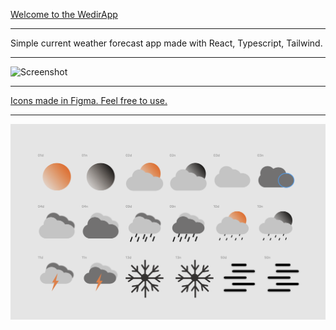 [Welcome to the WedirApp](https://wedirapp.netlify.app/)

---

Simple current weather forecast app made with React, Typescript, Tailwind.

---



![Screenshot](./app.png)

---

[Icons made in Figma. Feel free to use.](https://www.figma.com/file/Db8U0AJ0hiadCZ2OoU7745/Untitled?node-id=0:1)

---

![Icons](./icons.png)


